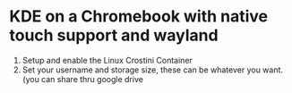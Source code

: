 # KDE on a Chromebook with native touch support and wayland
1. Setup and enable the Linux Crostini Container
2. Set your username and storage size, these can be whatever you want. (you can share thru google drive 
<!--stackedit_data:
eyJoaXN0b3J5IjpbLTk4NDIwNDY3OF19
-->